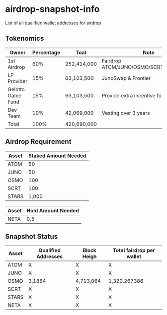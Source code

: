 # airdrop-snapshot-info
List of all qualified wallet addresses for airdrop 


## Tokenomics
| Owner             | Percentage  | Toal        | Note                                     |
|-------------------|-------------|-------------|------------------------------------------|
| 1st Airdrop       |         60% | 252,414,000 | Fairdrop ATOM/JUNO/OSMO/SCRT/STARS/NETA  |
| LP Provider       |         15% |  63,103,500 | JunoSwap & Frontier                      |
| Gelotto Game Fund |         15% |  63,103,500 | Provide extra incentive for games        |
| Dev Team          |         10% |  42,069,000 | Vesting over 3 years                     |
| Total             |        100% | 420,690,000 |                                          |


## Airdrop Requirement 
| Asset | Staked Amount Needed |
|-------|----------------------|
| ATOM  |                   50 |
| JUNO  |                   50 |
| OSMO  |                  100 |
| SCRT  |                  100 |
| STARS |                1,000 |

| Asset | Hold Amount Needed |
|-------|--------------------|
| NETA  |                0.5 |


## Snapshot Status
| Asset | Qualified Addresses | Block Heigh | Total fairdrop per wallet |
|-------|---------------------|-------------|---------------------------|
| ATOM  | X                   | X           | X                         |
| JUNO  | X                   | X           | X                         |
| OSMO  |               3,1864 |   4,713,064 |               1,320.267386 |
| SCRT  | X                   | X           | X                         |
| STARS | X                   | X           | X                         |
| NETA  | X                   | X           | X                         |
